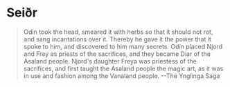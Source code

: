 
# Seiðr


> Odin took the head, smeared it with herbs so
> that it should not rot, and sang incantations over it.  Thereby
> he gave it the power that it spoke to him, and discovered to him
> many secrets.  Odin placed Njord and Frey as priests of the
> sacrifices, and they became Diar of the Asaland people.  Njord's
> daughter Freya was priestess of the sacrifices, and first taught
> the Asaland people the magic art, as it was in use and fashion
> among the Vanaland people.
>   --The Ynglinga Saga






